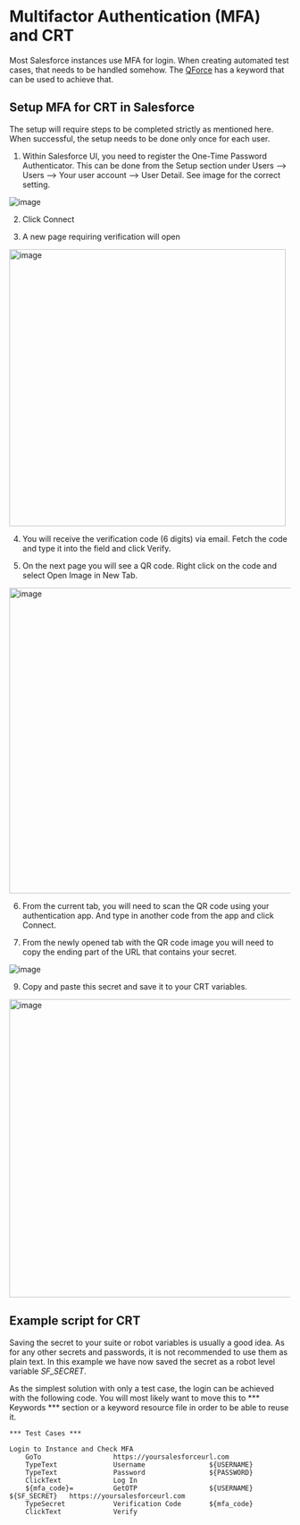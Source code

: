 # Multifactor Authentication (MFA) and CRT

Most Salesforce instances use MFA for login. When creating automated test cases, that needs to be handled somehow. The [QForce](https://help.pace.qentinel.com/qwords-reference/current/qwords/_attachments/QForce.html#library-documentation-top) has a keyword that can be used to achieve that. 

## Setup MFA for CRT in Salesforce

The setup will require steps to be completed strictly as mentioned here. When successful, the setup needs to be done only once for each user.

1. Within Salesforce UI, you need to register the One-Time Password Authenticator. This can be done from the Setup section under Users --> Users --> Your user account --> User Detail. See image for the correct setting.

![image](https://user-images.githubusercontent.com/103214685/182679970-f6a43463-9857-474d-92b8-26b43c1b6ee4.png)

2. Click Connect

3. A new page requiring verification will open

<img width="495" alt="image" src="https://user-images.githubusercontent.com/103214685/182681423-e4de18ef-b63f-44c2-88ff-d7879aa8431f.png">

4. You will receive the verification code (6 digits) via email. Fetch the code and type it into the field and click Verify.

5. On the next page you will see a QR code. Right click on the code and select Open Image in New Tab.

<img width="546" alt="image" src="https://user-images.githubusercontent.com/103214685/182682761-6638ad76-4898-40dd-b011-3096b77b1ab7.png">

6.  From the current tab, you will need to scan the QR code using your authentication app. And type in another code from the app and click Connect.

8.  From the newly opened tab with the QR code image you will need to copy the ending part of the URL that contains your secret.

![image](https://user-images.githubusercontent.com/103214685/182683398-8885d724-da43-4ef5-832b-904243343a0e.png)

9. Copy and paste this secret and save it to your CRT variables.

<img width="533" alt="image" src="https://user-images.githubusercontent.com/103214685/182684167-78e41985-c89f-4c58-9a21-810e47686615.png">

## Example script for CRT

Saving the secret to your suite or robot variables is usually a good idea. As for any other secrets and passwords, it is not recommended to use them as plain text. In this example we have now saved the secret as a robot level variable *SF_SECRET*.

As the simplest solution with only a test case, the login can be achieved with the following code. You will most likely want to move this to *** Keywords *** section or a keyword resource file in order to be able to reuse it.

```
*** Test Cases ***

Login to Instance and Check MFA   
    GoTo                  https://yoursalesforceurl.com
    TypeText              Username                ${USERNAME}       
    TypeText              Password                ${PASSWORD}
    ClickText             Log In
    ${mfa_code}=          GetOTP                  ${USERNAME}    ${SF_SECRET}   https://yoursalesforceurl.com
    TypeSecret            Verification Code       ${mfa_code} 
    ClickText             Verify
```
